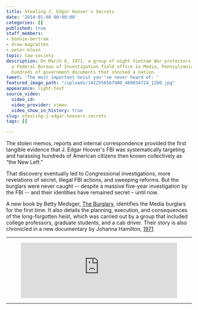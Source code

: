```yaml
---
title: Stealing J. Edgar Hoover's Secrets
date: '2014-01-08 00:00:00'
categories: []
published: true
staff_members:
- bonnie-bertram
- drew-magratten
- peter-klein
topic: law-society
description: On March 8, 1971, a group of eight Vietnam War protestors broke into
  a Federal Bureau of Investigation field office in Media, Pennsylvania and stole
  hundreds of government documents that shocked a nation.
tweet: 'The most important heist you''ve never heard of: '
featured_image_path: "/uploads/1422556567980_460034724_1280.jpg"
appearance: light-text
source_video:
  video_id: 
  video_provider: vimeo
  video_show_in_history: true
slug: stealing-j-edgar-hoovers-secrets
tags: []

---
```

The stolen memos, reports and internal correspondence provided the first tangible evidence that J. Edgar Hoover's FBI was systematically targeting and harassing hundreds of American citizens then known collectively as “the New Left."

That discovery eventually led to Congressional investigations, more revelations of secret, illegal FBI actions, and sweeping reforms. But the burglars were never caught -- despite a massive five-year investigation by the FBI -- and their identities have remained secret – until now.

A new book by Betty Medsger, [The Burglary](http://theburglary.com), identifies the Media burglars for the first time. It also details the planning, execution, and consequences of the long-forgotten heist, which was carried out by a group that included college professors, graduate students, and a cab driver. Their story is also chronicled in a new documentary by Johanna Hamilton, [1971](http://www.1971film.com).

* * *

<figure data-type="embed"><iframe width="100%" height="150" scrolling="no" frameborder="no" src="https://w.soundcloud.com/player/?url=https%3A//api.soundcloud.com/tracks/128688995&amp;auto_play=false&amp;hide_related=false&amp;show_comments=true&amp;show_user=true&amp;show_reposts=false&amp;visual=true"></iframe></figure>

* * *

